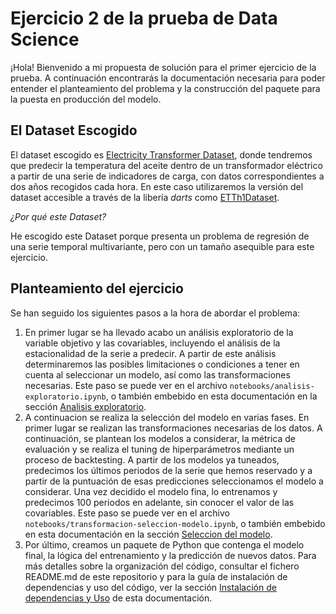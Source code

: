 # Ejercicio 2 de la prueba de Data Science

¡Hola! Bienvenido a mi propuesta de solución para el primer ejercicio de la prueba. A continuación encontrarás la documentación necesaria para poder entender el planteamiento del problema y la construcción del paquete para la puesta en producción del modelo.

## El Dataset Escogido

El dataset escogido es [Electricity Transformer Dataset](https://github.com/zhouhaoyi/ETDataset), donde tendremos que predecir la temperatura del aceite dentro de un transformador eléctrico a partir de una serie de indicadores de carga, con datos correspondientes a dos años recogidos cada hora. En este caso utilizaremos la versión del dataset accesible a través de la libería *darts* como [ETTh1Dataset](https://unit8co.github.io/darts/generated_api/darts.datasets.html#darts.datasets.ETTm1Dataset).

*¿Por qué este Dataset?*

He escogido este Dataset porque presenta un problema de regresión de una serie temporal multivariante, pero con un tamaño asequible para este ejercicio. 

## Planteamiento del ejercicio

Se han seguido los siguientes pasos a la hora de abordar el problema:

1. En primer lugar se ha llevado acabo un análisis exploratorio de la variable objetivo y las covariables, incluyendo el análisis de la estacionalidad de la serie a predecir. A partir de este análisis determinaremos las posibles limitaciones o condiciones a tener en cuenta al seleccionar un modelo, así como las  transformaciones necesarias. Este paso se puede ver en el archivo `notebooks/analisis-exploratorio.ipynb`, o también embebido en esta documentación en la sección [Analisis exploratorio](analisis-exploratorio.ipynb).
2. A continuacion se realiza la selección del modelo en varias fases. En primer lugar se realizan las transformaciones necesarias de los datos. A continuación, se plantean los modelos a considerar, la métrica de evaluación y se realiza el tuning de hiperparámetros mediante un proceso de backtesting. A partir de los modelos ya tuneados, predecimos los últimos periodos de la serie que hemos reservado y a partir de la puntuación de esas predicciones seleccionamos el modelo a considerar. Una vez decidido el modelo fina, lo entrenamos y predecimos 100 periodos en adelante, sin conocer el valor de las covariables. Este paso se puede ver en el archivo `notebooks/transformacion-seleccion-modelo.ipynb`, o también embebido en esta documentación en la sección [Seleccion del modelo](seleccion-modelo.ipynb).
3. Por último, creamos un paquete de Python que contenga el modelo final, la lógica del entrenamiento y la predicción de nuevos datos. Para más detalles sobre la organización del código, consultar el fichero README.md de este repositorio y para la guía de instalación de dependencias y uso del código, ver la sección [Instalación de dependencias y Uso](instalacion-y-uso.md) de esta documentación.

